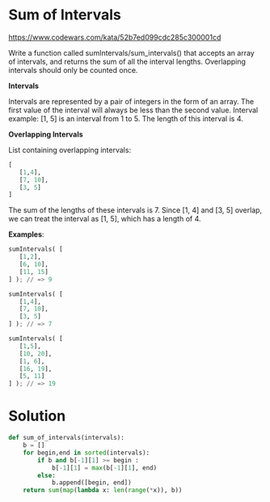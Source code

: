 # Sum of Intervals

https://www.codewars.com/kata/52b7ed099cdc285c300001cd

Write a function called sumIntervals/sum_intervals() that accepts an array of intervals, and returns the sum of all the
interval lengths. Overlapping intervals should only be counted once.

**Intervals**

Intervals are represented by a pair of integers in the form of an array. The first value of the interval will always be
less than the second value. Interval example: [1, 5] is an interval from 1 to 5. The length of this interval is 4.

**Overlapping Intervals**

List containing overlapping intervals:

```python
[
   [1,4],
   [7, 10],
   [3, 5]
]
```

The sum of the lengths of these intervals is 7. Since [1, 4] and [3, 5] overlap, we can treat the interval as [1, 5],
which has a length of 4.

**Examples**:

```python
sumIntervals( [
   [1,2],
   [6, 10],
   [11, 15]
] ); // => 9

sumIntervals( [
   [1,4],
   [7, 10],
   [3, 5]
] ); // => 7

sumIntervals( [
   [1,5],
   [10, 20],
   [1, 6],
   [16, 19],
   [5, 11]
] ); // => 19
```

# Solution

```python
def sum_of_intervals(intervals):
    b = []
    for begin,end in sorted(intervals):
        if b and b[-1][1] >= begin :
            b[-1][1] = max(b[-1][1], end)
        else:
            b.append([begin, end])
    return sum(map(lambda x: len(range(*x)), b))
```